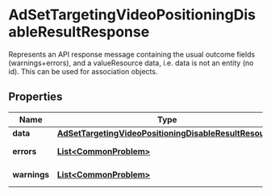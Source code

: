 

# AdSetTargetingVideoPositioningDisableResultResponse

Represents an API response message containing the usual outcome fields (warnings+errors), and a valueResource data,  i.e. data is not an entity (no id). This can be used for association objects.

## Properties

| Name | Type | Description | Notes |
|------------ | ------------- | ------------- | -------------|
|**data** | [**AdSetTargetingVideoPositioningDisableResultResource**](AdSetTargetingVideoPositioningDisableResultResource.md) |  |  [optional] |
|**errors** | [**List&lt;CommonProblem&gt;**](CommonProblem.md) |  |  [optional] [readonly] |
|**warnings** | [**List&lt;CommonProblem&gt;**](CommonProblem.md) |  |  [optional] [readonly] |



